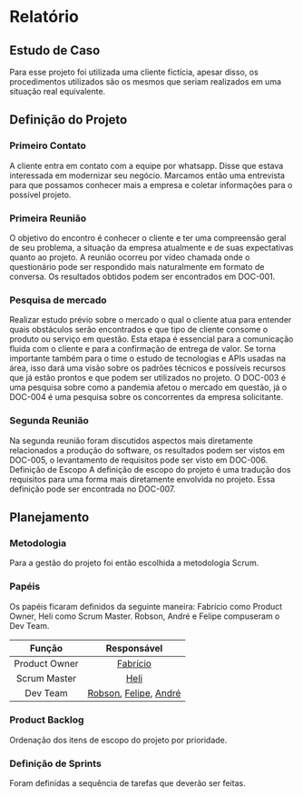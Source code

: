 # Relatório

## Estudo de Caso
Para esse projeto foi utilizada uma cliente fictícia, apesar disso, os procedimentos utilizados são os mesmos que seriam realizados em uma situação real equivalente.

## Definição do Projeto

### Primeiro Contato
A cliente entra em contato com a equipe por whatsapp. Disse que estava interessada em modernizar seu negócio. Marcamos então uma entrevista para que possamos conhecer mais a empresa e coletar informações para o possível projeto.

### Primeira Reunião
O objetivo do encontro é conhecer o cliente e ter uma compreensão geral de seu problema, a situação da empresa atualmente e de suas expectativas quanto ao projeto. A reunião ocorreu por vídeo chamada onde o questionário pode ser respondido mais naturalmente em formato de conversa. Os resultados obtidos podem ser encontrados em DOC-001.

### Pesquisa de mercado
Realizar estudo prévio sobre o mercado o qual o cliente atua para entender quais obstáculos serão encontrados e que tipo de cliente consome o produto ou serviço em questão. Esta etapa é essencial para a comunicação fluida com o cliente e para a confirmação de entrega de valor. Se torna importante também para o time o estudo de tecnologias e APIs usadas na área, isso dará uma visão sobre os padrões técnicos e possíveis recursos que já estão prontos e que podem ser utilizados no projeto. O DOC-003 é uma pesquisa sobre como a pandemia afetou o mercado em questão, já o DOC-004 é uma pesquisa sobre os concorrentes da empresa solicitante.

### Segunda Reunião
Na segunda reunião foram discutidos aspectos mais diretamente relacionados a produção do software, os resultados podem ser vistos em DOC-005, o levantamento de requisitos pode ser visto em DOC-006. 
Definição de Escopo
A definição de escopo do projeto é uma tradução dos requisitos para uma forma mais diretamente envolvida no projeto. Essa definição pode ser encontrada no DOC-007.

## Planejamento

### Metodologia
Para a gestão do projeto foi então escolhida a metodologia Scrum.

### Papéis
Os papéis ficaram definidos da seguinte maneira: Fabrício como Product Owner, Heli como Scrum Master. Robson, André e Felipe compuseram o Dev Team.

|   Função    |  Responsável   |
|:-----------:|:--------------:|
|Product Owner|[Fabrício](https://github.com/Fabriciox7)|
|Scrum Master |[Heli](https://github.com/heliribeiro)|
|  Dev Team   |[Robson](https://github.com/rob-ec), [Felipe](https://github.com/felipebmuniz), [André](https://github.com/sarev17)|

### Product Backlog
Ordenação dos itens de escopo do projeto por prioridade.

### Definição de Sprints
Foram definidas a sequência de tarefas que deverão ser feitas.
